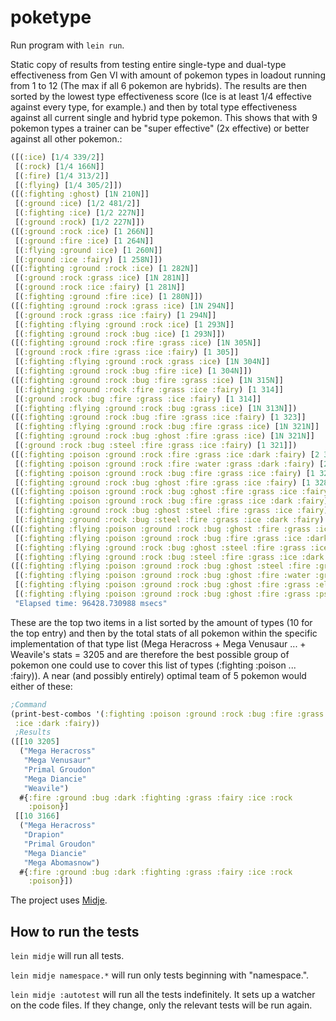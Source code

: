 # poketype

Run program with  `lein run`.

Static copy of results from testing entire single-type and dual-type effectiveness from Gen VI with amount of pokemon types in loadout running from 1 to 12 (The max if all 6 pokemon are hybrids). The results are then sorted by the lowest type effectiveness score (Ice is at least 1/4 effective against every type, for example.) and then by total type effectiveness against all current single and hybrid type pokemon. This shows that with 9 pokemon types a trainer can be "super effective" (2x effective) or better against all other pokemon.:

```clojure
([(:ice) [1/4 339/2]] 
 [(:rock) [1/4 166N]] 
 [(:fire) [1/4 313/2]] 
 [(:flying) [1/4 305/2]])
([(:fighting :ghost) [1N 210N]]
 [(:ground :ice) [1/2 481/2]]
 [(:fighting :ice) [1/2 227N]]
 [(:ground :rock) [1/2 227N]])
([(:ground :rock :ice) [1 266N]]
 [(:ground :fire :ice) [1 264N]]
 [(:flying :ground :ice) [1 260N]]
 [(:ground :ice :fairy) [1 258N]])
([(:fighting :ground :rock :ice) [1 282N]]
 [(:ground :rock :grass :ice) [1N 281N]]
 [(:ground :rock :ice :fairy) [1 281N]]
 [(:fighting :ground :fire :ice) [1 280N]])
([(:fighting :ground :rock :grass :ice) [1N 294N]]
 [(:ground :rock :grass :ice :fairy) [1 294N]]
 [(:fighting :flying :ground :rock :ice) [1 293N]]
 [(:fighting :ground :rock :bug :ice) [1 293N]])
([(:fighting :ground :rock :fire :grass :ice) [1N 305N]]
 [(:ground :rock :fire :grass :ice :fairy) [1 305]]
 [(:fighting :flying :ground :rock :grass :ice) [1N 304N]]
 [(:fighting :ground :rock :bug :fire :ice) [1 304N]])
([(:fighting :ground :rock :bug :fire :grass :ice) [1N 315N]]
 [(:fighting :ground :rock :fire :grass :ice :fairy) [1 314]]
 [(:ground :rock :bug :fire :grass :ice :fairy) [1 314]]
 [(:fighting :flying :ground :rock :bug :grass :ice) [1N 313N]])
([(:fighting :ground :rock :bug :fire :grass :ice :fairy) [1 323]]
 [(:fighting :flying :ground :rock :bug :fire :grass :ice) [1N 321N]]
 [(:fighting :ground :rock :bug :ghost :fire :grass :ice) [1N 321N]]
 [(:ground :rock :bug :steel :fire :grass :ice :fairy) [1 321]])
([(:fighting :poison :ground :rock :fire :grass :ice :dark :fairy) [2 326]]
 [(:fighting :poison :ground :rock :fire :water :grass :dark :fairy) [2 316]]
 [(:fighting :poison :ground :rock :bug :fire :grass :ice :fairy) [1 328]]
 [(:fighting :ground :rock :bug :ghost :fire :grass :ice :fairy) [1 328]])
([(:fighting :poison :ground :rock :bug :ghost :fire :grass :ice :fairy) [2 332]]
 [(:fighting :poison :ground :rock :bug :fire :grass :ice :dark :fairy) [2 332]]
 [(:fighting :ground :rock :bug :ghost :steel :fire :grass :ice :fairy) [2 332]]
 [(:fighting :ground :rock :bug :steel :fire :grass :ice :dark :fairy) [2 332]])
([(:fighting :flying :poison :ground :rock :bug :ghost :fire :grass :ice :fairy) [2 336]]
 [(:fighting :flying :poison :ground :rock :bug :fire :grass :ice :dark :fairy) [2 336]]
 [(:fighting :flying :ground :rock :bug :ghost :steel :fire :grass :ice :fairy) [2 336]]
 [(:fighting :flying :ground :rock :bug :steel :fire :grass :ice :dark :fairy) [2 336]])
([(:fighting :flying :poison :ground :rock :bug :ghost :steel :fire :grass :ice :fairy) [2 338]]
 [(:fighting :flying :poison :ground :rock :bug :ghost :fire :water :grass :ice :fairy) [2 338]]
 [(:fighting :flying :poison :ground :rock :bug :ghost :fire :grass :electric :ice :fairy) [2 338]]
 [(:fighting :flying :poison :ground :rock :bug :ghost :fire :grass :psychic :ice :fairy) [2 338]])
 "Elapsed time: 96428.730988 msecs"
```

These are the top two items in a list sorted by the amount of types (10 for the top entry) and then by the total stats of all pokemon within the specific implementation of that type list (Mega Heracross + Mega Venusaur ... + Weavile's stats = 3205 and are therefore the best possible group of pokemon one could use to cover this list of types (:fighting :poison ... :fairy)). A near (and possibly entirely) optimal team of 5 pokemon would either of these:
```clojure
;Command
(print-best-combos '(:fighting :poison :ground :rock :bug :fire :grass
 :ice :dark :fairy))
 ;Results
([[10 3205]
  ("Mega Heracross"
   "Mega Venusaur"
   "Primal Groudon"
   "Mega Diancie"
   "Weavile")
  #{:fire :ground :bug :dark :fighting :grass :fairy :ice :rock
    :poison}]
 [[10 3166]
  ("Mega Heracross"
   "Drapion"
   "Primal Groudon"
   "Mega Diancie"
   "Mega Abomasnow")
  #{:fire :ground :bug :dark :fighting :grass :fairy :ice :rock
    :poison}])
```

The project uses [Midje](https://github.com/marick/Midje/).

## How to run the tests

`lein midje` will run all tests.

`lein midje namespace.*` will run only tests beginning with "namespace.".

`lein midje :autotest` will run all the tests indefinitely. It sets up a
watcher on the code files. If they change, only the relevant tests will be
run again.
